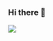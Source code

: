 ### Hi there 👋

<!--
**HHUUYYLLEE/HHUUYYLLEE** is a ✨ _special_ ✨ repository because its `README.md` (this file) appears on your GitHub profile.

Here are some ideas to get you started:

- 🔭 I’m currently working on ...
- 🌱 I’m currently learning ...
- 👯 I’m looking to collaborate on ...
- 🤔 I’m looking for help with ...
- 💬 Ask me about ...
- 📫 How to reach me: ...
- 😄 Pronouns: ...
- ⚡ Fun fact: ...
-->

<picture media='(prefers-color-scheme: no-preference)' style='linear-gradient(to right, rgb(15, 23, 42), rgb(88, 28, 135), rgb(15, 23, 42), rgb(15, 23, 42), rgb(88, 28, 135), rgb(15, 23, 42), rgb(15, 23, 42), rgb(15, 23, 42))'>
<!--   <img src='https://blog.cdn.own3d.tv/resize=fit:crop,height:400,width:600/BoYRMteyQBOo9hgM2TO0'/> -->
  <source
    srcset="https://github-readme-stats.vercel.app/api?username=HHUUYYLLEE&#38;show_icons=true&#38;theme=dark&#38;include_all_commits=true&#38;custom_title=Lê&#32;Bá&#32;Huy&#39;s&#32;Github&#32;Stats&#38;bg_color=transparent&#38;ring_color=00FF00"/>
    <img src="https://github-readme-stats.vercel.app/api?username=HHUUYYLLEE&#38;show_icons=true&#38;theme=dark&#38;include_all_commits=true&#38;custom_title=Lê&#32;Bá&#32;Huy&#39;s&#32;Github&#32;Stats&#38;bg_color=transparent&#38;ring_color=00FF00"/>
</picture>

